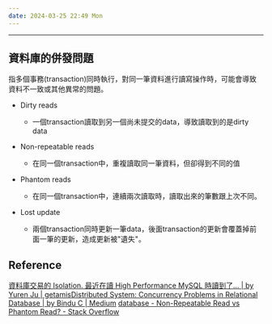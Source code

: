 ```yaml
---
date: 2024-03-25 22:49 Mon
---
```

---

## 資料庫的併發問題

指多個事務(transaction)同時執行，對同一筆資料進行讀寫操作時，可能會導致資料不一致或其他異常的問題。

+ Dirty reads
	+ 一個transaction讀取到另一個尚未提交的data，導致讀取到的是dirty data

+ Non-repeatable reads 
	+ 在同一個transaction中，重複讀取同一筆資料，但卻得到不同的值

+ Phantom reads
	+ 在同一個transaction中，連續兩次讀取時，讀取出來的筆數跟上次不同。

+ Lost update
	+ 兩個transaction同時更新一筆data，後面transaction的更新會覆蓋掉前面一筆的更新，造成更新被"遺失"。


## Reference

[資料庫交易的 Isolation. 最近在讀 High Performance MySQL 時讀到了… | by Yuren Ju | getamis](https://blog.amis.com/database-transaction-isolation-a1e448a7736e)[Distributed System: Concurrency Problems in Relational Database | by Bindu C | Medium](https://medium.com/@bindubc/distributed-system-concurrency-problem-in-relational-database-59866069ca7c)
[database - Non-Repeatable Read vs Phantom Read? - Stack Overflow](https://stackoverflow.com/questions/11043712/non-repeatable-read-vs-phantom-read)
